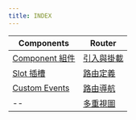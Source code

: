 ```yaml
---
title: INDEX
---
```


| Components                        | Router                           |
| --------------------------------- | -------------------------------- |
| [Component 組件](./component.md)  | [引入與掛載](./router.md)        |
| [Slot 插槽](./slot.md)            | [路由定義](./router-routes.md)   |
| [Custom Events](./customEvent.md) | [路由導航](./router_nav.md)      |
| --                                | [多重視圖](./router_mutiView.md) |
